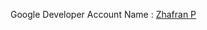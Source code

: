 Google Developer Account Name : [Zhafran P](https://developers.google.com/profile/u/106068805209743247916)
